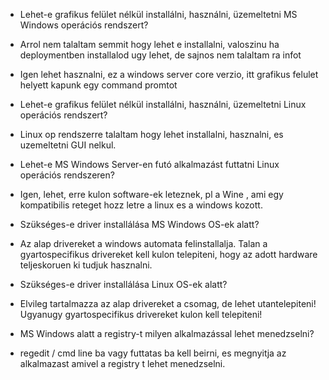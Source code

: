 * Lehet-e grafikus felület nélkül installálni, használni, üzemeltetni MS Windows operációs rendszert?
- Arrol nem talaltam semmit hogy lehet e installalni, valoszinu ha deploymentben installalod ugy lehet, de sajnos nem talaltam ra infot

- Igen lehet hasznalni, ez a windows server core verzio, itt grafikus felulet helyett kapunk egy command promtot

* Lehet-e grafikus felület nélkül installálni, használni, üzemeltetni Linux operációs rendszert?

- Linux op rendszerre talaltam hogy lehet installalni, hasznalni, es uzemeltetni GUI nelkul.

* Lehet-e MS Windows Server-en futó alkalmazást futtatni Linux operációs rendszeren?

- Igen, lehet, erre kulon software-ek leteznek, pl a Wine , ami egy kompatibilis reteget hozz letre a linux es a windows kozott.

* Szükséges-e driver installálása MS Windows OS-ek alatt?

- Az alap drivereket a windows automata felinstallalja. Talan a gyartospecifikus drivereket kell kulon telepiteni, hogy az adott hardware teljeskoruen ki tudjuk hasznalni.

* Szükséges-e driver installálása Linux OS-ek alatt?

- Elvileg tartalmazza az alap drivereket a csomag, de lehet utantelepiteni! Ugyanugy gyartospecifikus drivereket kulon kell telepiteni!

* MS Windows alatt a registry-t milyen alkalmazással lehet menedzselni?

- regedit / cmd line ba vagy futtatas ba kell beirni, es megnyitja az alkalmazast amivel a registry t lehet menedzselni.